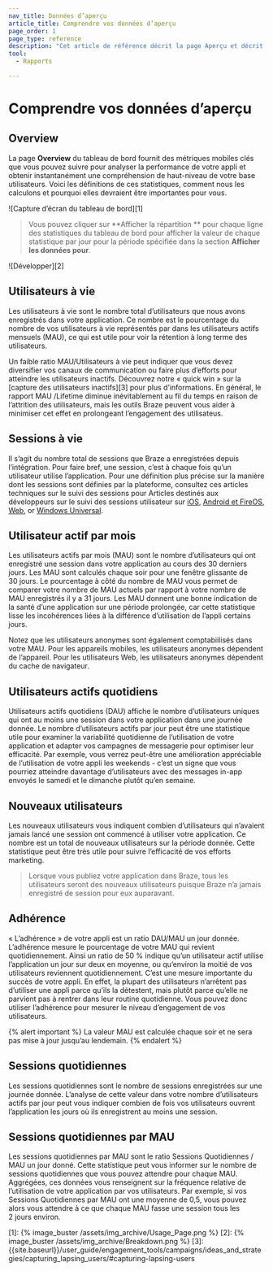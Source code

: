 ```yaml
---
nav_title: Données d’aperçu
article_title: Comprendre vos données d’aperçu
page_order: 1
page_type: reference
description: "Cet article de référence décrit la page Aperçu et décrit les statistiques disponibles sur cette page."
tool: 
  - Rapports

---
```


# Comprendre vos données d’aperçu

## Overview

La page **Overview** du tableau de bord fournit des métriques mobiles clés que vous pouvez suivre pour analyser la performance de votre appli et obtenir instantanément une compréhension de haut-niveau de votre base utilisateurs. Voici les définitions de ces statistiques, comment nous les calculons et pourquoi elles devraient être importantes pour vous.

![Capture d’écran du tableau de bord][1]

> Vous pouvez cliquer sur **Afficher la répartition ** pour chaque ligne des statistiques du tableau de bord pour afficher la valeur de chaque statistique par jour pour la période spécifiée dans la section **Afficher les données pour**.

![Développer][2]

## Utilisateurs à vie

Les utilisateurs à vie sont le nombre total d’utilisateurs que nous avons enregistrés dans votre application. Ce nombre est le pourcentage du nombre de vos utilisateurs à vie représentés par dans les utilisateurs actifs mensuels (MAU), ce qui est utile pour voir la rétention à long terme des utilisateurs.

Un faible ratio MAU/Utilisateurs à vie peut indiquer que vous devez diversifier vos canaux de communication ou faire plus d’efforts pour atteindre les utilisateurs inactifs. Découvrez notre « quick win » sur la [capture des utilisateurs inactifs][3] pour plus d’informations. En général, le rapport MAU /Lifetime diminue inévitablement au fil du temps en raison de l’attrition des utilisateurs, mais les outils Braze peuvent vous aider à minimiser cet effet en prolongeant l’engagement des utilisateus.

## Sessions à vie

Il s’agit du nombre total de sessions que Braze a enregistrées depuis l’intégration. Pour faire bref, une session, c’est à chaque fois qu’un utilisateur utilise l’application. Pour une définition plus précise sur la manière dont les sessions sont définies par la plateforme, consultez ces articles techniques sur le suivi des sessions pour 
Articles destinés aux développeurs sur le suivi des sessions utilisateur sur [iOS]({{site.baseurl}}/developer_guide/platform_integration_guides/ios/analytics/tracking_sessions/#session-tracking), [Android et FireOS]({{site.baseurl}}/developer_guide/platform_integration_guides/android/analytics/tracking_sessions/), [Web]({{site.baseurl}}/developer_guide/platform_integration_guides/web/analytics/tracking_sessions/), or [Windows Universal]({{site.baseurl}}/developer_guide/platform_integration_guides/windows_universal/analytics/tracking_sessions/).

## Utilisateur actif par mois

Les utilisateurs actifs par mois (MAU) sont le nombre d’utilisateurs qui ont enregistré une session dans votre application au cours des 30 derniers jours. Les MAU sont calculés chaque soir pour une fenêtre glissante de 30 jours. Le pourcentage à côté du nombre de MAU vous permet de comparer votre nombre de MAU actuels par rapport à votre nombre de MAU enregistrés il y a 31 jours. Les MAU donnent une bonne indication de la santé d’une application sur une période prolongée, car cette statistique lisse les incohérences liées à la différence d’utilisation de l’appli certains jours.

Notez que les utilisateurs anonymes sont également comptabiilisés dans votre MAU. Pour les appareils mobiles, les utilisateurs anonymes dépendent de l’appareil. Pour les utilisateurs Web, les utilisateurs anonymes dépendent du cache de navigateur.

## Utilisateurs actifs quotidiens

Utilisateurs actifs quotidiens (DAU) affiche le nombre d’utilisateurs uniques qui ont au moins une session dans votre application dans une journée donnée. Le nombre d’utilisateurs actifs par jour peut être une statistique utile pour examiner la variabilité quotidienne de l’utilisation de votre application et adapter vos campagnes de messagerie pour optimiser leur efficacité. Par exemple, vous verrez peut-être une amélioration appréciable de l’utilisation de votre appli les weekends - c’est un signe que vous pourriez atteindre davantage d’utilisateurs avec des messages in-app envoyés le samedi et le dimanche plutôt qu’en semaine.

## Nouveaux utilisateurs

Les nouveaux utilisateurs vous indiquent combien d’utilisateurs qui n’avaient jamais lancé une session ont commencé à utiliser votre application. Ce nombre est un total de nouveaux utilisateurs sur la période donnée. Cette statistique peut être très utile pour suivre l’efficacité de vos efforts marketing.

>  Lorsque vous publiez votre application dans Braze, tous les utilisateurs seront des nouveaux utilisateurs puisque Braze n’a jamais enregistré de session pour eux auparavant.

## Adhérence

« L’adhérence » de votre appli est un ratio DAU/MAU un jour donnée. L’adhérence mesure le pourcentage de votre MAU qui revient quotidiennement. Ainsi un ratio de 50 % indique qu’un utilisateur actif utilise l’application un jour sur deux en moyenne, ou qu’environ la moitié de vos utilisateurs reviennent quotidiennement. C’est une mesure importante du succès de votre appli. En effet, la plupart des utilisateurs n’arrêtent pas d’utiliser une appli parce qu’ils la détestent, mais plutôt parce qu’elle ne parvient pas à rentrer dans leur routine quotidienne. Vous pouvez donc utiliser l’adhérence pour mesurer le niveau d’engagement de vos utilisateurs. 

{% alert important %}
La valeur MAU est calculée chaque soir et ne sera pas mise à jour jusqu’au lendemain.
{% endalert %}

## Sessions quotidiennes

Les sessions quotidiennes sont le nombre de sessions enregistrées sur une journée donnée. L’analyse de cette valeur dans votre nombre d’utilisateurs actifs par jour peut vous indiquer combien de fois vos utilisateurs ouvrent l’application les jours où ils enregistrent au moins une session.

## Sessions quotidiennes par MAU

Les sessions quotidiennes par MAU sont le ratio Sessions Quotidiennes / MAU un jour donné. Cette statistique peut vous informer sur le nombre de sessions quotidiennes que vous pouvez attendre pour chaque MAU. Aggrégées, ces données vous renseignent sur la fréquence relative de l’utilisation de votre application par vos utilisateurs. Par exemple, si vos Sessions Quotidiennes par MAU ont une moyenne de 0,5, vous pouvez alors vous attendre à ce que chaque MAU fasse une session tous les 2 jours environ.  

[1]: {% image_buster /assets/img_archive/Usage_Page.png %}
[2]: {% image_buster /assets/img_archive/Breakdown.png %}
[3]: {{site.baseurl}}/user_guide/engagement_tools/campaigns/ideas_and_strategies/capturing_lapsing_users/#capturing-lapsing-users
